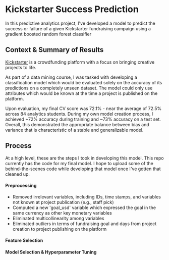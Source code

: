 
# Kickstarter Success Prediction

In this predictive analytics project, I've developed a model to predict the success or failure of a given Kickstarter fundraising campaign using a gradient boosted random forest classifier

## Context & Summary of Results
[Kickstarter](https://www.kickstarter.com/about) is a crowdfunding platform with a focus on bringing creative projects to life.

As part of a data mining course, I was tasked with developing a classification model which would be evaluated solely on the accuracy of its predictions on a completely unseen dataset. The model could only use attributes which would be known at the time a project is published on the platform. 

Upon evaluation, my final CV score was 72.1% - near the average of 72.5% across 84 analytics students. During my own model creation process, I achieved ~72% accuracy during training and ~73% accuracy on a test set. Overall, this demonstrated the appropriate balance between bias and variance that is characteristic of a stable and generalizable model. 


## Process
At a high level, these are the steps I took in developing this model. This repo currently has the code for my final model. I hope to upload some of the behind-the-scenes code while developing that model once I've gotten that cleaned up. 

#### Preprocessing
* Removed irrelevant variables, including IDs, time stamps, and variables not known at project publication (e.g., staff pick)
* Computed a new 'goal_usd' variable which expressed the goal in the same currency as other key monetary variables 
* Eliminated multicollinearity among variables
* Eliminated outliers in terms of fundraising goal and days from project creation to project publishing on the platform

#### Feature Selection


#### Model Selection & Hyperparameter Tuning



